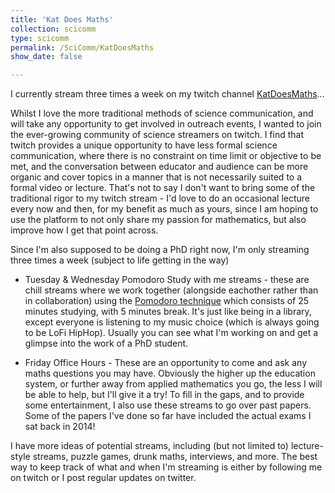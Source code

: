 ```yaml
---
title: 'Kat Does Maths'
collection: scicomm
type: scicomm
permalink: /SciComm/KatDoesMaths
show_date: false

---
```


I currently stream three times a week on my twitch channel [KatDoesMaths](https://twitch.tv/katdoesmaths)...
 
Whilst I love the more traditional methods of science communication, and will take any opportunity to get involved in outreach events, I wanted to join the ever-growing community of science streamers on twitch. I find that twitch provides a unique opportunity to have less formal science communication, where there is no constraint on time limit or objective to be met, and the conversation between educator and audience can be more organic and cover topics in a manner that is not necessarily suited to a formal video or lecture. That's not to say I don't want to bring some of the traditional rigor to my twitch stream - I'd love to do an occasional lecture every now and then, for my benefit as much as yours, since I am hoping to use the platform to not only share my passion for mathematics, but also improve how I get that point across. 

Since I'm also supposed to be doing a PhD right now, I'm only streaming three times a week (subject to life getting in the way)
 * Tuesday  & Wednesday Pomodoro Study with me streams - these are chill streams where we work together (alongside eachother rather than in collaboration) using the [Pomodoro technique](https://francescocirillo.com/pages/pomodoro-technique) which consists of 25 minutes studying, with 5 minutes break. It's just like being in a library, except everyone is listening to my music choice (which is always going to be LoFi HipHop). Usually you can see what I'm working on and get a glimpse into the work of a PhD student. 

 * Friday Office Hours - These are an opportunity to come and ask any maths questions you may have. Obviously the higher up the education system, or further away from applied mathematics you go, the less I will be able to help, but I'll give it a try! To fill in the gaps, and to provide some entertainment, I also use these streams to go over past papers. Some of the papers I've done so far have included the actual exams I sat back in 2014!

 I have more ideas of potential streams, including (but not limited to) lecture-style streams, puzzle games, drunk maths, interviews, and more. The best way to keep track of what and when I'm streaming is either by following me on twitch or I post regular updates on twitter. 


